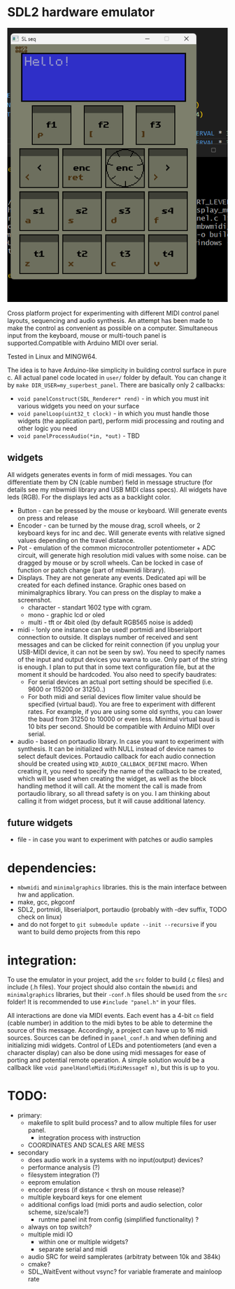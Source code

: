 # SDL2 hardware emulator

![](slseq.png "example")

Cross platform project for experimenting with different MIDI control panel layouts, sequencing and audio synthesis. An attempt has been made to make the control as convenient as possible on a computer. Simultaneous input from the keyboard, mouse or multi-touch panel is supported.Compatible with Arduino MIDI over serial.

Tested in Linux and MINGW64.

The idea is to have Arduino-like simplicity in building control surface in pure c. All actual panel code located in `user/` folder by default. You can change it by `make DIR_USER=my_superbest_panel`. There are basically only 2 callbacks:
- `void panelConstruct(SDL_Renderer* rend)` - in which you must init various widgets you need on your surface
- `void panelLoop(uint32_t clock)` - in which you must handle those widgets (the application part), perform midi processing and routing and other logic you need
- `void panelProcessAudio(*in, *out)` - TBD

## widgets
All widgets generates events in form of midi messages. You can differentiate them by CN (cable number) field in message structure (for details see my mbwmidi library and USB MIDI class specs). All widgets have leds (RGB). For the displays led acts as a backlight color.
- Button - can be pressed by the mouse or keyboard. Will generate events on press and release
- Encoder - can be turned by the mouse drag, scroll wheels, or 2 keyboard keys for inc and dec. Will generate events with relative signed values depending on the travel distance.
- Pot - emulation of the common microcontroller potentiometer + ADC circuit, will generate high resolution midi values with some noise. can be dragged by mouse or by scroll wheels. Can be locked in case of function or patch change (part of mbwmidi library).
- Displays. They are not generate any events. Dedicated api will be created for each defined instance. Graphic ones based on minimalgraphics library. You can press on the display to make a screenshot.
    - character - standart 1602 type with cgram.
    - mono - graphic lcd or oled
    - multi - tft or 4bit oled (by default RGB565 noise is added)
- midi - !only one instance can be used! portmidi and libserialport connection to outside. It displays number of received and sent messages and can be clicked for reinit connection (if you unplug your USB-MIDI device, it can not be seen by sw). You need to specify names of the input and output devices you wanna to use. Only part of the string is enough. I plan to put that in some text configuration file, but at the moment it should be hardcoded. You also need to specify baudrates:
    - For serial devices an actual port setting should be specified (i.e. 9600 or 115200 or 31250..)
    - For both midi and serial devices flow limiter value should be specified (virtual baud). You are free to experiment with different rates. For example, if you are using some old synths, you can lower the baud from 31250 to 10000 or even less. Minimal virtual baud is 10 bits per second.
Should be compatible with Arduino MIDI over serial.
- audio - based on portaudio library. In case you want to experiment with synthesis. It can be initialized with NULL instead of device names to select default devices. Portaudio callback for each audio connection should be created using `WID_AUDIO_CALLBACK_DEFINE` macro. When creating it, you need to specify the name of the callback to be created, which will be used when creating the widget, as well as the block handling method it will call. At the moment the call is made from portaudio library, so all thread safety is on you. I am thinking about calling it from widget process, but it will cause additional latency.


## future widgets
- file - in case you want to experiment with patches or audio samples

# dependencies:
- `mbwmidi` and `minimalgraphics` libraries. this is the main interface between hw and application.
- make, gcc, pkgconf
- SDL2, portmidi, libserialport, portaudio (probably with -dev suffix, TODO check on linux)
- and do not forget to `git submodule update --init --recursive` if you want to build demo projects from this repo

# integration:
To use the emulator in your project, add the `src` folder to build (.c files) and include (.h files). Your project should also contain the `mbwmidi` and `minimalgraphics` libraries, but their `-conf.h` files should be used from the `src` folder! It is recommended to use `#include "panel.h"` in your files.

All interactions are done via MIDI events. Each event has a 4-bit `cn` field (cable number) in addition to the midi bytes to be able to determine the source of this message. Accordingly, a project can have up to 16 midi sources. Sources can be defined in `panel_conf.h` and when defining and initializing midi widgets. Control of LEDs and potentiometers (and even a character display) can also be done using midi messages for ease of porting and potential remote operation. A simple solution would be a callback like `void panelHandleMidi(MidiMessageT m)`, but this is up to you.

# TODO:
- primary:
    - makefile to split build process? and to allow multiple files for user panel.
        - integration process with instruction
    - COORDINATES AND SCALES ARE MESS
- secondary
    - does audio work in a systems with no input(output) devices?
    - performance analysis (?)
    - filesystem integration (?)
    - eeprom emulation
    - encoder press (if distance < thrsh on mouse release)?
    - multiple keyboard keys for one element
    - additional configs load (midi ports and audio selection, color scheme, size/scale?)
        - runtme panel init from config (simplified functionality) ?
    - always on top switch?
    - multiple midi IO
        - within one or multiple widgets?
        - separate serial and midi
    - audio SRC for weird samplerates (arbitraty between 10k and 384k)
    - cmake?
    - SDL_WaitEvent without vsync? for variable framerate and mainloop rate
